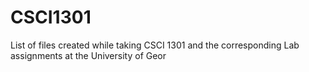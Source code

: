 # CSCI1301
List of files created while taking CSCI 1301 and the corresponding Lab assignments at the University of Geor
